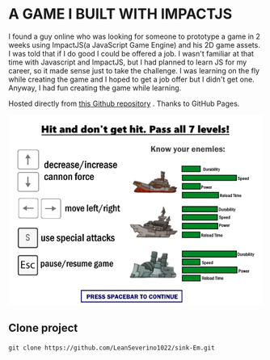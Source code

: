 
#  A GAME I BUILT WITH IMPACTJS

I found a guy online who was looking for someone to prototype a game in 2 weeks using ImpactJS(a JavaScript Game Engine) and his 2D game assets. I was told that if I do good I could be offered a job. I wasn't familiar at that time with Javascript and ImpactJS, but I had planned to learn JS for my career, so it made sense just to take the challenge. I was learning on the fly while creating the game and I hoped to get a job offer but I didn't get one. Anyway, I had fun creating the game while learning.

Hosted directly from [this Github repository](https://leanseverino1022.github.io/sink-Em/) . Thanks  to GitHub Pages.


![](media/use/instructions.jpg)


## Clone project

```
git clone https://github.com/LeanSeverino1022/sink-Em.git
```


